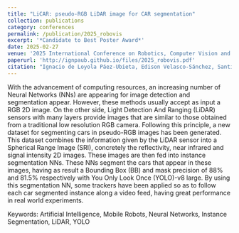 ```yaml
---
title: "LiCAR: pseudo-RGB LiDAR image for CAR segmentation"
collection: publications
category: conferences
permalink: /publication/2025_robovis
excerpt: '*Candidate to Best Poster Award*'
date: 2025-02-27
venue: '2025 International Conference on Robotics, Computer Vision and Intelligent Systems, Porto (Portugal), 25-27 February'
paperurl: 'http://ignpaub.github.io/files/2025_robovis.pdf'
citation: "Ignacio de Loyola Páez-Ubieta, Edison Velasco-Sánchez, Santiago T. Puente (2025). &quot;LiCAR: pseudo-RGB LiDAR image for CAR segmentation.&quot; <i>2025 5th International Conference on Robotics, Computer Vision and Intelligent Systems (ROBOVIS)</i>. doi: 10.1007/978-3-032-00986-9_5."
---
```


With the advancement of computing resources, an increasing number of Neural Networks (NNs) are appearing for image detection and segmentation appear. However, these methods usually accept as input a RGB 2D image. On the other side, Light Detection And Ranging (LiDAR) sensors with many layers provide images that are similar to those obtained from a traditional low resolution RGB camera. Following this principle, a new dataset for segmenting cars in pseudo-RGB images has been generated. This dataset combines the information given by the LiDAR sensor into a Spherical Range Image (SRI), concretely the reflectivity, near infrared and signal intensity 2D images. These images are then fed into instance segmentation NNs. These NNs segment the cars that appear in these images, having as result a Bounding Box (BB) and mask precision of 88% and 81.5% respectively with You Only Look Once (YOLO)-v8 large. By using this segmentation NN, some trackers have been applied so as to follow each car segmented instance along a video feed, having great performance in real world experiments.

Keywords: Artificial Intelligence, Mobile Robots, Neural Networks, Instance Segmentation, LiDAR, YOLO
